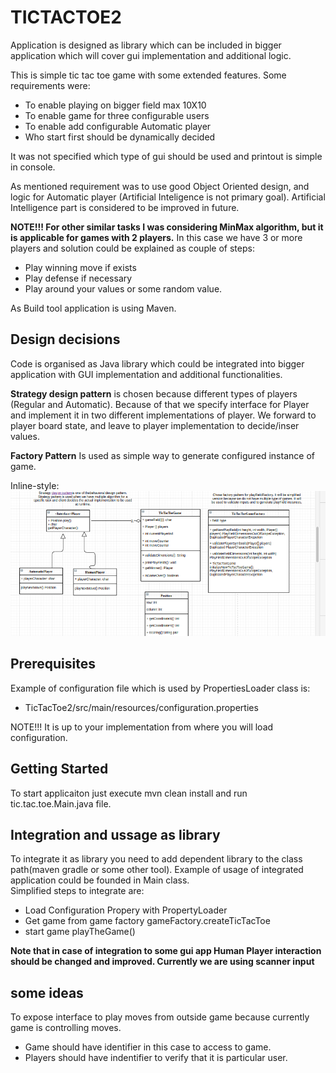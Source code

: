 # TICTACTOE2
Application is designed as library which can be included in bigger application which will cover gui implementation and additional logic.

This is simple tic tac toe game with some extended features.
Some requirements were:<br>
- To enable playing on bigger field max 10X10
- To enable game for three configurable users
- To enable add configurable Automatic player
- Who start first should be dynamically decided

It was not specified which type of gui should be used and printout is simple in console.


As mentioned requirement was to use good Object Oriented design, and logic for Automatic player (Artificial Inteligence is not primary goal).
Artificial Intelligence part is considered to be improved in future. 

<b>NOTE!!! For other similar tasks I was considering MinMax algorithm, but it is applicable for games with 2 players.</b>
In this case we have 3 or more players and solution could be explained as couple of steps:<br>
- Play winning move if exists
- Play defense if necessary
- Play around your values or some random value.
   
As Build tool application is using Maven.

## Design decisions
Code is organised as Java library which could be integrated into bigger application with GUI implementation and additional functionalities. 

<b>Strategy design pattern</b> is chosen because different types of players (Regular and Automatic). Because of that we specify interface for Player and implement it in two different implementations of player. We forward to player board state, and leave to player implementation to decide/inser values.

<b>Factory Pattern</b> Is used as simple way to generate configured instance of game.

Inline-style: 
![TicTacToeDesign](./TicTacToeDesign.png "Design")



## Prerequisites

Example of configuration file which is used by PropertiesLoader class is:
- TicTacToe2/src/main/resources/configuration.properties

NOTE!!! It is up to your implementation from where you will load configuration.

## Getting Started

To start applicaiton just execute mvn clean install and run tic.tac.toe.Main.java file.


## Integration and ussage as library

To integrate it as library you need to add dependent library to the class path(maven gradle or some other tool).
Example of usage of integrated application could be founded in Main class.<br>
Simplified steps to integrate are:
- Load Configuration Propery with PropertyLoader
- Get game from game factory gameFactory.createTicTacToe
- start game playTheGame()


<b>Note that in case of integration to some gui app Human Player interaction should be changed and improved. Currently we are using scanner input</b>

## some ideas
To expose interface to play moves from outside game because currently game is controlling moves.
- Game should have identifier in this case to access  to game.
- Players should have indentifier to verify that it is particular user.
<br>

